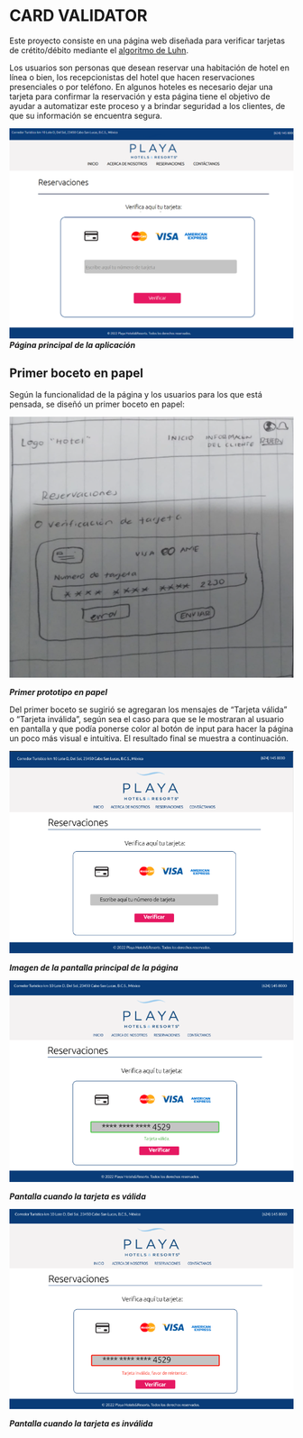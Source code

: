 # CARD VALIDATOR


Este proyecto consiste en una página web diseñada para verificar tarjetas de crétito/débito mediante el [algoritmo de Luhn](https://es.wikipedia.org/wiki/Algoritmo_de_Luhn).

Los usuarios son personas que desean reservar una habitación de hotel en línea o bien, los recepcionistas del hotel que hacen reservaciones presenciales o por teléfono. En algunos hoteles es necesario dejar una tarjeta para confirmar la reservación y esta página tiene el objetivo de ayudar a automatizar este proceso y a brindar seguridad a los clientes, de que su información se encuentra segura.


![alt text](https://github.com/ziomarajimenez/CDMX012-card-validation/blob/main/proyectofinal.png?raw=true)
***Página principal de la aplicación***


## Primer boceto en papel

Según la funcionalidad de la página y los usuarios para los que está pensada, se diseñó un primer boceto en papel:

![alt text](https://github.com/ziomarajimenez/CDMX012-card-validation/blob/main/primerprototipo.png?raw=true)

***Primer prototipo en papel***

Del primer boceto se sugirió se agregaran los mensajes de “Tarjeta válida” o “Tarjeta inválida”, según sea el caso para que se le mostraran al usuario en pantalla y que podía ponerse color al botón de input para hacer la página un poco más visual e intuitiva. El resultado final se muestra a continuación.



![alt text](https://github.com/ziomarajimenez/CDMX012-card-validation/blob/main/primerapantalla.png?raw=true)

***Imagen de la pantalla principal de la página***



![alt text](https://github.com/ziomarajimenez/CDMX012-card-validation/blob/main/segundapantalla.png?raw=true)

***Pantalla cuando la tarjeta es válida***



![alt text](https://github.com/ziomarajimenez/CDMX012-card-validation/blob/main/tercerapantalla.png?raw=true)

***Pantalla cuando la tarjeta es inválida***
